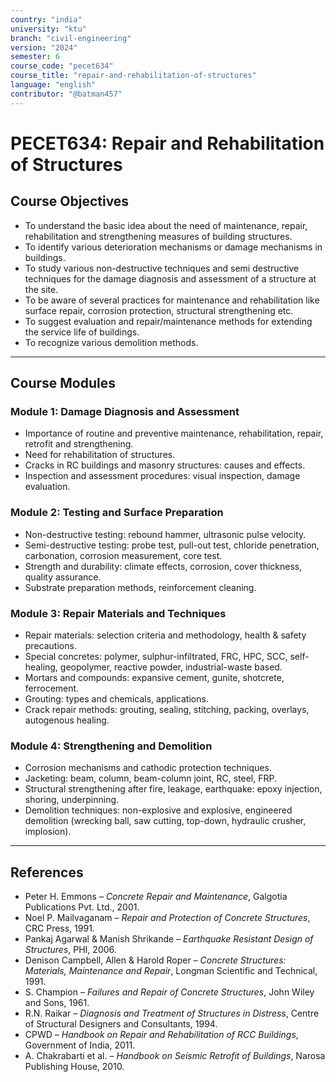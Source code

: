 ```yaml
---
country: "india"
university: "ktu"
branch: "civil-engineering"
version: "2024"
semester: 6
course_code: "pecet634"
course_title: "repair-and-rehabilitation-of-structures"
language: "english"
contributor: "@batman457"
---
```


# PECET634: Repair and Rehabilitation of Structures

## Course Objectives
- To understand the basic idea about the need of maintenance, repair, rehabilitation and strengthening measures of building structures.
- To identify various deterioration mechanisms or damage mechanisms in buildings.
- To study various non-destructive techniques and semi destructive techniques for the damage diagnosis and assessment of a structure at the site.
- To be aware of several practices for maintenance and rehabilitation like surface repair, corrosion protection, structural strengthening etc.
- To suggest evaluation and repair/maintenance methods for extending the service life of buildings.
- To recognize various demolition methods.

---

## Course Modules

### Module 1: Damage Diagnosis and Assessment
- Importance of routine and preventive maintenance, rehabilitation, repair, retrofit and strengthening.
- Need for rehabilitation of structures.
- Cracks in RC buildings and masonry structures: causes and effects.
- Inspection and assessment procedures: visual inspection, damage evaluation.

### Module 2: Testing and Surface Preparation
- Non-destructive testing: rebound hammer, ultrasonic pulse velocity.
- Semi-destructive testing: probe test, pull-out test, chloride penetration, carbonation, corrosion measurement, core test.
- Strength and durability: climate effects, corrosion, cover thickness, quality assurance.
- Substrate preparation methods, reinforcement cleaning.

### Module 3: Repair Materials and Techniques
- Repair materials: selection criteria and methodology, health & safety precautions.
- Special concretes: polymer, sulphur-infiltrated, FRC, HPC, SCC, self-healing, geopolymer, reactive powder, industrial-waste based.
- Mortars and compounds: expansive cement, gunite, shotcrete, ferrocement.
- Grouting: types and chemicals, applications.
- Crack repair methods: grouting, sealing, stitching, packing, overlays, autogenous healing.

### Module 4: Strengthening and Demolition
- Corrosion mechanisms and cathodic protection techniques.
- Jacketing: beam, column, beam-column joint, RC, steel, FRP.
- Structural strengthening after fire, leakage, earthquake: epoxy injection, shoring, underpinning.
- Demolition techniques: non-explosive and explosive, engineered demolition (wrecking ball, saw cutting, top-down, hydraulic crusher, implosion).

---

## References

- Peter H. Emmons – *Concrete Repair and Maintenance*, Galgotia Publications Pvt. Ltd., 2001.
- Noel P. Mailvaganam – *Repair and Protection of Concrete Structures*, CRC Press, 1991.
- Pankaj Agarwal & Manish Shrikande – *Earthquake Resistant Design of Structures*, PHI, 2006.
- Denison Campbell, Allen & Harold Roper – *Concrete Structures: Materials, Maintenance and Repair*, Longman Scientific and Technical, 1991.
- S. Champion – *Failures and Repair of Concrete Structures*, John Wiley and Sons, 1961.
- R.N. Raikar – *Diagnosis and Treatment of Structures in Distress*, Centre of Structural Designers and Consultants, 1994.
- CPWD – *Handbook on Repair and Rehabilitation of RCC Buildings*, Government of India, 2011.
- A. Chakrabarti et al. – *Handbook on Seismic Retrofit of Buildings*, Narosa Publishing House, 2010.
